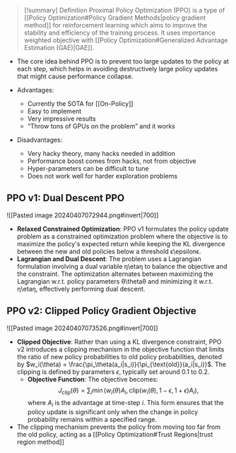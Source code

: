 > [!summary] Definition
> Proximal Policy Optimization (PPO) is a type of [[Policy Optimization#Policy Gradient Methods|policy gradient method]] for reinforcement learning which aims to improve the stability and efficiency of the training process. It uses importance weighted objective with [[Policy Optimization#Generalized Advantage Estimation (GAE)|GAE]].

- The core idea behind PPO is to prevent too large updates to the policy at each step, which helps in avoiding destructively large policy updates that might cause performance collapse.

- Advantages:
	- Currently the SOTA for [[On-Policy]]
	- Easy to implement
	- Very impressive results
	- “Throw tons of GPUs on the problem” and it works
- Disadvantages:
	- Very hacky theory, many hacks needed in addition
	- Performance boost comes from hacks, not from objective
	- Hyper-parameters can be difficult to tune
	- Does not work well for harder exploration problems
## PPO v1: Dual Descent PPO
![[Pasted image 20240407072944.png#invert|700]]
- **Relaxed Constrained Optimization**: PPO v1 formulates the policy update problem as a constrained optimization problem where the objective is to maximize the policy's expected return while keeping the KL divergence between the new and old policies below a threshold ϵ\epsilonϵ.
- **Lagrangian and Dual Descent**: The problem uses a Lagrangian formulation involving a dual variable η\etaη to balance the objective and the constraint. The optimization alternates between maximizing the Lagrangian w.r.t. policy parameters θ\thetaθ and minimizing it w.r.t. η\etaη, effectively performing dual descent.
## PPO v2: Clipped Policy Gradient Objective
![[Pasted image 20240407073526.png#invert|700]]
- **Clipped Objective**: Rather than using a KL divergence constraint, PPO v2 introduces a clipping mechanism in the objective function that limits the ratio of new policy probabilities to old policy probabilities, denoted by $w_i(\theta) = \frac{\pi_\theta(a_i|s_i)}{\pi_{\text{old}}(a_i|s_i)}$. The clipping is defined by parameters $\epsilon$, typically set around 0.1 to 0.2.
     - **Objective Function**: The objective becomes:
       $$
       J_{\text{clip}}(\theta) = \sum_i \min \left(w_i(\theta) A_i, \text{clip}(w_i(\theta), 1-\epsilon, 1+\epsilon) A_i\right),
       $$
       where $A_i$ is the advantage at time-step $i$. This form ensures that the policy update is significant only when the change in policy probability remains within a specified range.
- The clipping mechanism prevents the policy from moving too far from the old policy, acting as a [[Policy Optimization#Trust Regions|trust region method]]

